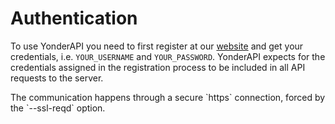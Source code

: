# Authentication

To use YonderAPI you need to first register at our [website](http://yonderlabs.com/api/#try) and get your credentials, i.e. `YOUR_USERNAME` and `YOUR_PASSWORD`.
YonderAPI expects for the credentials assigned in the registration process to be included in all API requests to the server.

<aside class="notice">
The communication happens through a secure `https` connection, forced by the `--ssl-reqd` option.</aside>
